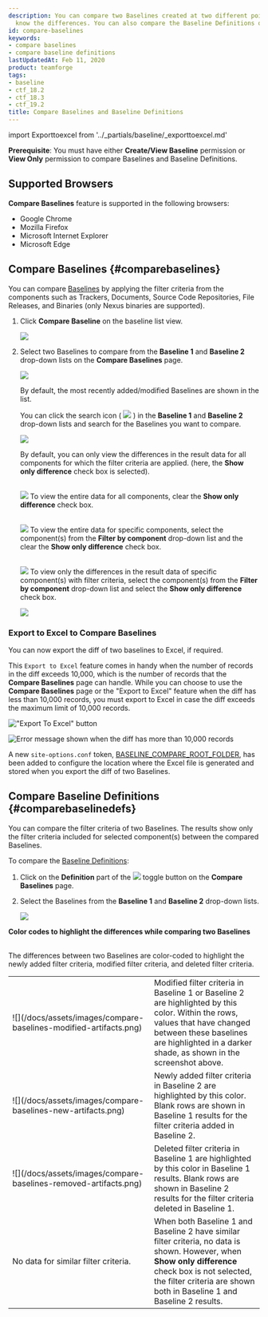 ```yaml
---
description: You can compare two Baselines created at two different points in time to
  know the differences. You can also compare the Baseline Definitions of two Baselines.
id: compare-baselines
keywords:
- compare baselines
- compare baseline definitions
lastUpdatedAt: Feb 11, 2020
product: teamforge
tags:
- baseline
- ctf_18.2
- ctf_18.3
- ctf_19.2
title: Compare Baselines and Baseline Definitions
---
```


import Exporttoexcel from '../_partials/baseline/_exporttoexcel.md'

**Prerequisite**: You must have either **Create/View Baseline** permission or **View Only** permission to compare Baselines and Baseline Definitions.

## Supported Browsers 

<!--https://forge.collab.net/sf/go/artf315513, https://forge.collab.net/sf/go/artf315513artf315478 -->

**Compare Baselines** feature is supported in the following browsers:

* Google Chrome
* Mozilla Firefox
* Microsoft Internet Explorer
* Microsoft Edge

## Compare Baselines {#comparebaselines}

You can compare <a href="#" data-toggle="tooltip" data-original-title="VAR::glossary.baseline">Baselines</a> by applying the filter criteria from the components such as Trackers, Documents, Source Code Repositories, File Releases, and Binaries (only Nexus binaries are supported). 

1. Click **Compare Baseline** on the baseline list view.

   ![](/docs/assets/images/compare-baselines-button.png)   

2. Select two Baselines to compare from the **Baseline 1** and **Baseline 2** drop-down lists on the **Compare Baselines** page. 

   ![](/docs/assets/images/compare-baselines.png)

   By default, the most recently added/modified Baselines are shown in the list.

   You can click the search icon ( ![](/docs/assets/images/search-baseline-button.png) ) in the **Baseline 1** and **Baseline 2** drop-down lists and search for the Baselines you want to compare.

   ![](/docs/assets/images/compare-baselines-search.png)


   By default, you can only view the differences in the result data for all components for which the filter criteria are applied. (here, the **Show only difference** check box is selected). <br></br>

   ![](/docs/assets/images/status-success-small.png) To view the entire data for all components, clear the  **Show only difference** check box.<br></br>

   ![](/docs/assets/images/status-success-small.png) To view the entire data for specific components, select the component(s) from the **Filter by component** drop-down list and the clear the **Show only difference** check box.<br></br>

   ![](/docs/assets/images/status-success-small.png) To view only the differences in the result data of specific component(s) with filter criteria, select the component(s) from the **Filter by component** drop-down list and select the **Show only difference** check box. 
   

   ![](/docs/assets/images/compare-baselines-results.png)

<!--artf319573-->
### Export to Excel to Compare Baselines

 <Exporttoexcel />  

You can now export the diff of two baselines to Excel, if required. 

This `Export to Excel` feature comes in handy when the number of records in the diff exceeds 10,000, which is the number of records that the **Compare Baselines** page can handle. While you can choose to use the **Compare Baselines** page or the "Export to Excel" feature when the diff has less than 10,000 records, you must export to Excel in case the diff exceeds the maximum limit of 10,000 records. 

![\"Export To Excel\" button](/docs/assets/images/export-to-excel-button.png)

![Error message shown when the diff has more than 10,000 records](/docs/assets/images/export-to-excel-message.png)

A new `site-options.conf` token, [BASELINE_COMPARE_ROOT_FOLDER](../siteoptiontokens#BASELINE_COMPARE_ROOT_FOLDER), has been added to configure the location where the Excel file is generated and stored when you export the diff of two Baselines.


## Compare Baseline Definitions {#comparebaselinedefs}

You can compare the filter criteria of two Baselines. The results show only the filter criteria included for selected component(s) between the compared Baselines.

To compare the <a href="#" data-toggle="tooltip" data-original-title="VAR::glossary.baseline_definition">Baseline Definitions</a>:

1. Click on the **Definition** part of the ![](/docs/assets/images/baseline-definition-toggle.png) toggle button on the **Compare Baselines** page.

2. Select the Baselines from the **Baseline 1** and **Baseline 2** drop-down lists. 

   ![](/docs/assets/images/compare-baseline-defs-results.png)


**Color codes to highlight the differences while comparing two Baselines** <br></br>

The differences between two Baselines are color-coded to highlight the newly added filter criteria, modified filter criteria, and deleted filter criteria.

<table>
<tr>
<td markdown="1">
![](/docs/assets/images/compare-baselines-modified-artifacts.png) 
</td>
<td>Modified filter criteria in Baseline 1 or Baseline 2 are highlighted by this color. Within the rows, values that have changed between these baselines are highlighted in a darker shade, as shown in the screenshot above.</td>
</tr>
<tr>
<td markdown="1">
![](/docs/assets/images/compare-baselines-new-artifacts.png)
</td>
<td>Newly added filter criteria in Baseline 2 are highlighted by this color. Blank rows are shown in Baseline 1 results for the filter criteria added in Baseline 2.</td>
</tr>
<tr>
<td markdown="1">
![](/docs/assets/images/compare-baselines-removed-artifacts.png) 
</td>
<td>Deleted filter criteria in Baseline 1 are highlighted by this color in Baseline 1 results. Blank rows are shown in Baseline 2 results for the filter criteria deleted in Baseline 1.</td>
</tr>
<tr>
<td>No data for similar filter criteria.</td>
<td>When both Baseline 1 and Baseline 2 have similar filter criteria, no data is shown. However, when <b>Show only difference</b> check box is not selected, the filter criteria are shown both in Baseline 1 and Baseline 2 results.</td> 
</tr>
</table>
